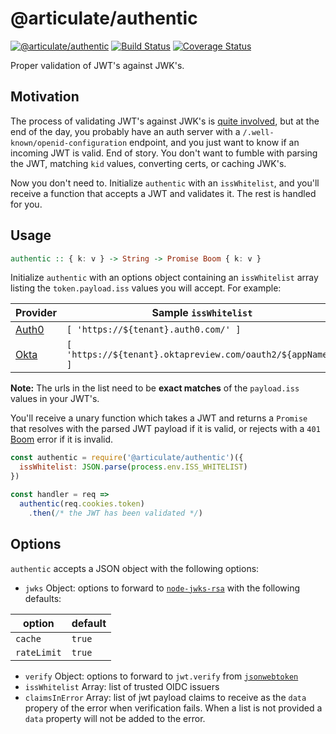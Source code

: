 # @articulate/authentic
[![@articulate/authentic](https://img.shields.io/npm/v/@articulate/authentic.svg)](https://www.npmjs.com/package/@articulate/authentic)
[![Build Status](https://travis-ci.org/articulate/authentic.svg?branch=master)](https://travis-ci.org/articulate/authentic)
[![Coverage Status](https://coveralls.io/repos/github/articulate/authentic/badge.svg?branch=master)](https://coveralls.io/github/articulate/authentic?branch=master)

Proper validation of JWT's against JWK's.

## Motivation

The process of validating JWT's against JWK's is [quite involved](https://auth0.com/blog/navigating-rs256-and-jwks/), but at the end of the day, you probably have an auth server with a `/.well-known/openid-configuration` endpoint, and you just want to know if an incoming JWT is valid.  End of story.  You don't want to fumble with parsing the JWT, matching `kid` values, converting certs, or caching JWK's.

Now you don't need to.  Initialize `authentic` with an `issWhitelist`, and you'll receive a function that accepts a JWT and validates it.  The rest is handled for you.

## Usage

```haskell
authentic :: { k: v } -> String -> Promise Boom { k: v }
```

Initialize `authentic` with an options object containing an `issWhitelist` array listing the `token.payload.iss` values you will accept.  For example:

| Provider | Sample `issWhitelist` |
| -------- | ------------------- |
| [Auth0](https://auth0.com/) | `[ 'https://${tenant}.auth0.com/' ]` |
| [Okta](https://www.okta.com/) | `[ 'https://${tenant}.oktapreview.com/oauth2/${appName}' ]` |

**Note:** The urls in the list need to be **exact matches** of the `payload.iss` values in your JWT's.

You'll receive a unary function which takes a JWT and returns a `Promise` that resolves with the parsed JWT payload if it is valid, or rejects with a `401` [Boom](https://github.com/hapijs/boom) error if it is invalid.

```js
const authentic = require('@articulate/authentic')({
  issWhitelist: JSON.parse(process.env.ISS_WHITELIST)
})

const handler = req =>
  authentic(req.cookies.token)
    .then(/* the JWT has been validated */)
```

## Options

`authentic` accepts a JSON object with the following options:

* `jwks` Object: options to forward to [`node-jwks-rsa`](https://github.com/auth0/node-jwks-rsa) with the following defaults:

| option      | default |
| ----------- | ------- |
| `cache`     | `true`  |
| `rateLimit` | `true`  |

* `verify` Object: options to forward to `jwt.verify` from [`jsonwebtoken`](https://github.com/auth0/node-jsonwebtoken#jwtverifytoken-secretorpublickey-options-callback)
* `issWhitelist` Array: list of trusted OIDC issuers
* `claimsInError` Array: list of jwt payload claims to receive as the `data` propery of the error when verification fails.  When a list is not provided a `data` property will not be added to the error.
